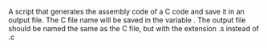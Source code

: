 A script that generates the assembly code of a C code and save it in an output file. The C file name will be saved in the variable . The output file should be named the same as the C file, but with the extension .s instead of .c
